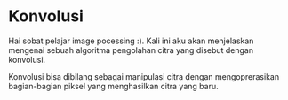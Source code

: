 # Konvolusi
Hai sobat pelajar image pocessing :). Kali ini aku akan menjelaskan mengenai sebuah algoritma pengolahan citra yang disebut dengan konvolusi.

Konvolusi bisa dibilang sebagai manipulasi citra dengan mengoprerasikan bagian-bagian piksel yang menghasilkan citra yang baru. 
